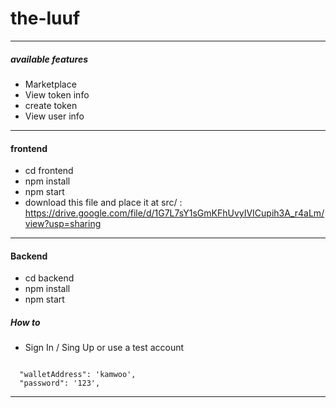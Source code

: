 # the-luuf

---

##### available features

-   Marketplace
-   View token info
-   create token
-   View user info

---

#### frontend

-   cd frontend
-   npm install
-   npm start
-   download this file and place it at src/ : https://drive.google.com/file/d/1G7L7sY1sGmKFhUvyIVICupih3A_r4aLm/view?usp=sharing

---

#### Backend

-   cd backend
-   npm install
-   npm start

##### How to

-   Sign In / Sing Up or use a test account

```Test Account

  "walletAddress": 'kamwoo',
  "password": '123',

```

---
